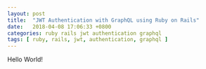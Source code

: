 ```yaml
---
layout: post
title:  "JWT Authentication with GraphQL using Ruby on Rails"
date:   2018-04-08 17:06:33 +0800
categories: ruby rails jwt authentication graphql
tags: [ ruby, rails, jwt, authentication, graphql ]
---
```


Hello World!
